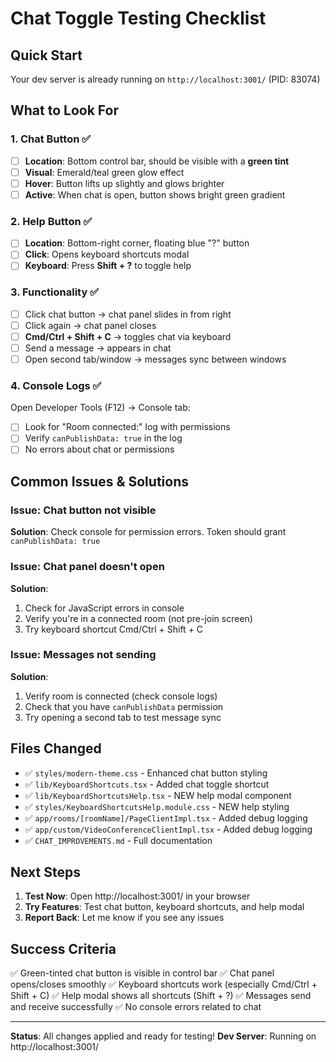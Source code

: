 # Chat Toggle Testing Checklist

## Quick Start
Your dev server is already running on `http://localhost:3001/` (PID: 83074)

## What to Look For

### 1. Chat Button ✅
- [ ] **Location**: Bottom control bar, should be visible with a **green tint**
- [ ] **Visual**: Emerald/teal green glow effect
- [ ] **Hover**: Button lifts up slightly and glows brighter
- [ ] **Active**: When chat is open, button shows bright green gradient

### 2. Help Button ✅
- [ ] **Location**: Bottom-right corner, floating blue "?" button
- [ ] **Click**: Opens keyboard shortcuts modal
- [ ] **Keyboard**: Press **Shift + ?** to toggle help

### 3. Functionality ✅
- [ ] Click chat button → chat panel slides in from right
- [ ] Click again → chat panel closes
- [ ] **Cmd/Ctrl + Shift + C** → toggles chat via keyboard
- [ ] Send a message → appears in chat
- [ ] Open second tab/window → messages sync between windows

### 4. Console Logs ✅
Open Developer Tools (F12) → Console tab:
- [ ] Look for "Room connected:" log with permissions
- [ ] Verify `canPublishData: true` in the log
- [ ] No errors about chat or permissions

## Common Issues & Solutions

### Issue: Chat button not visible
**Solution**: Check console for permission errors. Token should grant `canPublishData: true`

### Issue: Chat panel doesn't open
**Solution**: 
1. Check for JavaScript errors in console
2. Verify you're in a connected room (not pre-join screen)
3. Try keyboard shortcut Cmd/Ctrl + Shift + C

### Issue: Messages not sending
**Solution**:
1. Verify room is connected (check console logs)
2. Check that you have `canPublishData` permission
3. Try opening a second tab to test message sync

## Files Changed
- ✅ `styles/modern-theme.css` - Enhanced chat button styling
- ✅ `lib/KeyboardShortcuts.tsx` - Added chat toggle shortcut
- ✅ `lib/KeyboardShortcutsHelp.tsx` - NEW help modal component
- ✅ `styles/KeyboardShortcutsHelp.module.css` - NEW help styling
- ✅ `app/rooms/[roomName]/PageClientImpl.tsx` - Added debug logging
- ✅ `app/custom/VideoConferenceClientImpl.tsx` - Added debug logging
- ✅ `CHAT_IMPROVEMENTS.md` - Full documentation

## Next Steps
1. **Test Now**: Open http://localhost:3001/ in your browser
2. **Try Features**: Test chat button, keyboard shortcuts, and help modal
3. **Report Back**: Let me know if you see any issues

## Success Criteria
✅ Green-tinted chat button is visible in control bar
✅ Chat panel opens/closes smoothly
✅ Keyboard shortcuts work (especially Cmd/Ctrl + Shift + C)
✅ Help modal shows all shortcuts (Shift + ?)
✅ Messages send and receive successfully
✅ No console errors related to chat

---

**Status**: All changes applied and ready for testing!
**Dev Server**: Running on http://localhost:3001/


